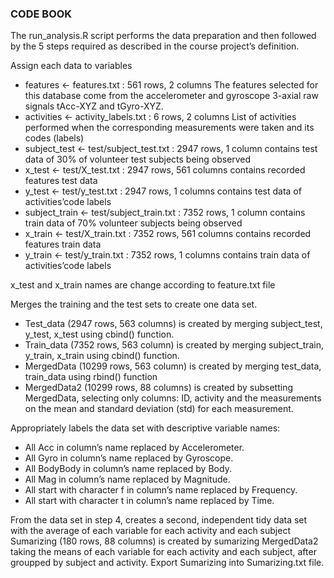 ### CODE BOOK 

The run_analysis.R script performs the data preparation and then followed by the 5 steps required as described in the course project’s definition.


Assign each data to variables
- features <- features.txt : 561 rows, 2 columns
The features selected for this database come from the accelerometer and gyroscope 3-axial raw signals tAcc-XYZ and tGyro-XYZ.
- activities <- activity_labels.txt : 6 rows, 2 columns
List of activities performed when the corresponding measurements were taken and its codes (labels)
- subject_test <- test/subject_test.txt : 2947 rows, 1 column
contains test data of 30% of volunteer test subjects being observed
- x_test <- test/X_test.txt : 2947 rows, 561 columns
contains recorded features test data
- y_test <- test/y_test.txt : 2947 rows, 1 columns
contains test data of activities’code labels
- subject_train <- test/subject_train.txt : 7352 rows, 1 column
contains train data of 70% volunteer subjects being observed
- x_train <- test/X_train.txt : 7352 rows, 561 columns
contains recorded features train data
- y_train <- test/y_train.txt : 7352 rows, 1 columns
contains train data of activities’code labels

x_test and x_train names are change according to feature.txt file

Merges the training and the test sets to create one data set.

- Test_data (2947 rows, 563 columns) is created by merging subject_test, y_test, x_test using cbind() function.
- Train_data (7352 rows, 563 column) is created by merging subject_train, y_train, x_train using cbind() function. 
- MergedData (10299 rows, 563 column) is created by merging test_data, train_data using rbind() function
- MergedData2 (10299 rows, 88 columns) is created by subsetting MergedData, selecting only columns: ID, activity and the measurements on the mean and standard deviation (std) for each measurement.


Appropriately labels the data set with descriptive variable names: 

- All Acc in column’s name replaced by Accelerometer.
- All Gyro in column’s name replaced by Gyroscope.
- All BodyBody in column’s name replaced by Body.
- All Mag in column’s name replaced by Magnitude.
- All start with character f in column’s name replaced by Frequency.
- All start with character t in column’s name replaced by Time.

From the data set in step 4, creates a second, independent tidy data set with the average of each variable for each activity and each subject
Sumarizing (180 rows, 88 columns) is created by sumarizing MergedData2 taking the means of each variable for each activity and each subject, after groupped by subject and activity.
Export Sumarizing into Sumarizing.txt file.
